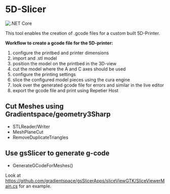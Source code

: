 # 5D-Slicer

![.NET Core](https://github.com/darager/GCodeViewer/workflows/.NET%20Core/badge.svg)

This tool enables the creation of .gcode files for a custom built 5D-Printer.

**Workflow to create a gcode file for the 5D-printer:**

1. configure the printbed and printer dimensions
1. import and .stl model
1. position the model on the printbed in the 3D-view
1. cut the model where the A and C axes should be used
1. configure the printing settings
1. slice the configured model pieces using the cura engine
1. look over the generated gcode file for errors and similar in the live editor
1. export the gcode file and print using Repetier Host


## Cut Meshes using Gradientspace/geometry3Sharp

- STLReader/Writer
- MeshPlaneCut
- RemoveDuplicateTriangles


## Use gsSlicer to generate g-code

- GenerateGCodeForMeshes()

Look at https://github.com/gradientspace/gsSlicerApps/sliceViewGTK/SliceViewerMain.cs for an example.

